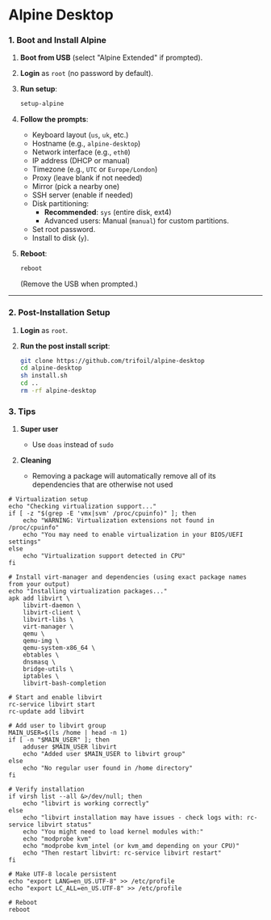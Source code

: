 # Alpine Desktop 

### **1. Boot and Install Alpine**
1. **Boot from USB** (select "Alpine Extended" if prompted).
2. **Login** as `root` (no password by default).
3. **Run setup**:
   ```bash
   setup-alpine
   ```
4. **Follow the prompts**:
   - Keyboard layout (`us`, `uk`, etc.)
   - Hostname (e.g., `alpine-desktop`)
   - Network interface (e.g., `eth0`)
   - IP address (DHCP or manual)
   - Timezone (e.g., `UTC` or `Europe/London`)
   - Proxy (leave blank if not needed)
   - Mirror (pick a nearby one)
   - SSH server (enable if needed)
   - Disk partitioning:
     - **Recommended**: `sys` (entire disk, ext4)
     - Advanced users: Manual (`manual`) for custom partitions.
   - Set root password.
   - Install to disk (`y`).

5. **Reboot**:
   ```bash
   reboot
   ```
   (Remove the USB when prompted.)

---

### **2. Post-Installation Setup**
1. **Login** as `root`.

2. **Run the post install script**:
   ```bash
   git clone https://github.com/trifoil/alpine-desktop
   cd alpine-desktop
   sh install.sh
   cd ..
   rm -rf alpine-desktop
   ```

### **3. Tips**
1. **Super user**
   - Use ```doas``` instead of ```sudo```

2. **Cleaning**
   - Removing a package will automatically remove all of its dependencies that are otherwise not used





```
# Virtualization setup
echo "Checking virtualization support..."
if [ -z "$(grep -E 'vmx|svm' /proc/cpuinfo)" ]; then
    echo "WARNING: Virtualization extensions not found in /proc/cpuinfo"
    echo "You may need to enable virtualization in your BIOS/UEFI settings"
else
    echo "Virtualization support detected in CPU"
fi

# Install virt-manager and dependencies (using exact package names from your output)
echo "Installing virtualization packages..."
apk add libvirt \
    libvirt-daemon \
    libvirt-client \
    libvirt-libs \
    virt-manager \
    qemu \
    qemu-img \
    qemu-system-x86_64 \
    ebtables \
    dnsmasq \
    bridge-utils \
    iptables \
    libvirt-bash-completion

# Start and enable libvirt
rc-service libvirt start
rc-update add libvirt

# Add user to libvirt group
MAIN_USER=$(ls /home | head -n 1)
if [ -n "$MAIN_USER" ]; then
    adduser $MAIN_USER libvirt
    echo "Added user $MAIN_USER to libvirt group"
else
    echo "No regular user found in /home directory"
fi

# Verify installation
if virsh list --all &>/dev/null; then
    echo "libvirt is working correctly"
else
    echo "libvirt installation may have issues - check logs with: rc-service libvirt status"
    echo "You might need to load kernel modules with:"
    echo "modprobe kvm"
    echo "modprobe kvm_intel (or kvm_amd depending on your CPU)"
    echo "Then restart libvirt: rc-service libvirt restart"
fi

# Make UTF-8 locale persistent
echo "export LANG=en_US.UTF-8" >> /etc/profile
echo "export LC_ALL=en_US.UTF-8" >> /etc/profile

# Reboot
reboot
```



